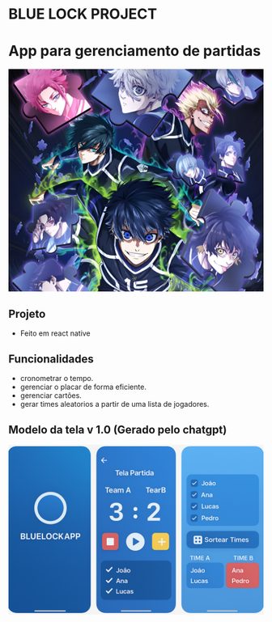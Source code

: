 # BLUE LOCK PROJECT
# App para gerenciamento de partidas
![capa](./images/blue_lock.jpeg)

## Projeto
- Feito em react native 
## Funcionalidades
- cronometrar o tempo.
- gerenciar o placar de forma eficiente.
- gerenciar cartões.
- gerar times aleatorios a partir de uma lista de jogadores.


## Modelo da tela v 1.0 (Gerado pelo chatgpt)
![telas chat gpt](./images/chatgpt.png)
